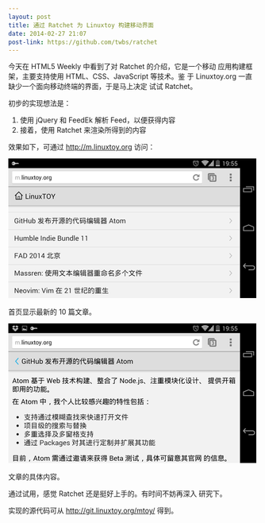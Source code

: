 ```yaml
---
layout: post
title: 通过 Ratchet 为 Linuxtoy 构建移动界面
date: 2014-02-27 21:07
post-link: https://github.com/twbs/ratchet
---
```


今天在 HTML5 Weekly 中看到了对 Ratchet 的介绍，它是一个移动
应用构建框架，主要支持使用 HTML、CSS、JavaScript 等技术。鉴
于 Linuxtoy.org 一直缺少一个面向移动终端的界面，于是马上决定
试试 Ratchet。

初步的实现想法是：

1. 使用 jQuery 和 FeedEk 解析 Feed，以便获得内容
2. 接着，使用 Ratchet 来渲染所得到的内容

效果如下，可通过 <http://m.linuxtoy.org> 访问：

![mtoy](/images/mtoy-index.png)

首页显示最新的 10 篇文章。

![mtoy](/images/mtoy-single.png)

文章的具体内容。

通过试用，感觉 Ratchet 还是挺好上手的。有时间不妨再深入
研究下。

实现的源代码可从 <http://git.linuxtoy.org/mtoy/> 得到。

